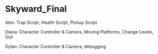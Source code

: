 # Skyward_Final

Alex:
Trap Script,
Health Script,
Pickup Script

Diana:
Character Controller & Camera,
Moving Platforms,
Change Levels,
GUI

Dylan:
Character Controller & Camera, debugging

